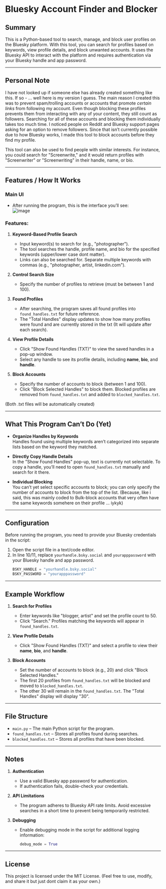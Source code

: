 # Bluesky Account Finder and Blocker

## Summary

This is a Python-based tool to search, manage, and block user profiles on the Bluesky platform. With this tool, you can search for profiles based on keywords, view profile details, and block unwanted accounts. It uses the Bluesky API to interact with the platform and requires authentication via your Bluesky handle and app password.

---

## Personal Note
I have not looked up if someone else has already created something like this. If so - ... well here is my version I guess.
The main reason I created this was to prevent spam/trolling accounts or accounts that promote *certain links* from following my account. Even though blocking these profiles prevents them from interacting with any of your content, they still count as followers. Searching for all of these accounts and blocking them individually takes too much time. 
I noticed people on Reddit and Bluesky support pages asking for an option to remove followers. Since that isn’t currently possible due to how Bluesky works, I made this tool to block accounts before they find my profile. 

This tool can also be used to find people with similar interests. For instance, you could search for "Screenwrite," and it would return profiles with "Screenwriter" or "Screenwriting" in their handle, name, or bio.

---

## Features / How It Works

### Main UI
- After running the program, this is the interface you’ll see:  
  ![image](https://github.com/user-attachments/assets/6c208dc1-149a-4842-86bd-2e00184166c9)

### Features:
1. **Keyword-Based Profile Search**  
   - Input keyword(s) to search for (e.g., "photographer").  
   - The tool searches the handle, profile name, and bio for the specified keywords (upper/lower case dont matter).  
   - Links can also be searched for. Separate multiple keywords with commas (e.g., "photographer, artist, linkedin.com").  

2. **Control Search Size**  
   - Specify the number of profiles to retrieve (must be between 1 and 100).  

3. **Found Profiles**  
   - After searching, the program saves all found profiles into `found_handles.txt` for future reference.  
   - The "Total Handles" display updates to show how many profiles were found and are currently stored in the txt (It will update after each search).

4. **View Profile Details**  
   - Click "Show Found Handles (TXT)" to view the saved handles in a pop-up window.  
   - Select any handle to see its profile details, including **name**, **bio**, and **handle**.  

5. **Block Accounts**  
   - Specify the number of accounts to block (between 1 and 100).  
   - Click "Block Selected Handles" to block them. Blocked profiles are removed from `found_handles.txt` and added to `blocked_handles.txt`.
   
  (Both .txt files will be automatically created)

---

## What This Program Can’t Do (Yet)

- **Organize Handles by Keywords**  
  Handles found using multiple keywords aren’t categorized into separate lists based on the keyword they matched.  

- **Directly Copy Handle Details**  
  In the "Show Found Handles" pop-up, text is currently not selectable. To copy a handle, you’ll need to open `found_handles.txt` manually and search for it there.  

- **Individual Blocking**  
  You can’t yet select specific accounts to block; you can only specify the number of accounts to block from the top of the list. (Because, like i said, this was mainly coded to Bulk-block accounts that very often have the same keywords somehere on their profile ... iykyk)

---

## Configuration

Before running the program, you need to provide your Bluesky credentials in the script:

1. Open the script file in a text/code editor.  
2. In line 10/11, replace `yourhandle.bsky.social` and `yourapppassword` with your Bluesky handle and app password. 
   ```python
   BSKY_HANDLE = "yourhandle.bsky.social"
   BSKY_PASSWORD = "yourapppassword"
   ```   

---

## Example Workflow

1. **Search for Profiles**  
   - Enter keywords like "blogger, artist" and set the profile count to 50.  
   - Click "Search." Profiles matching the keywords will appear in `found_handles.txt`.

2. **View Profile Details**  
   - Click "Show Found Handles (TXT)" and select a profile to view their **name**, **bio**, and **handle**.

3. **Block Accounts**  
   - Set the number of accounts to block (e.g., 20) and click "Block Selected Handles."  
   - The first 20 profiles from `found_handles.txt` will be blocked and moved to `blocked_handles.txt`.
   - The other 30 will remain in the `found_handles.txt`. The "Total Handles" display will display "30".

---

## File Structure

- `main.py` – The main Python script for the program.  
- `found_handles.txt` – Stores all profiles found during searches.  
- `blocked_handles.txt` – Stores all profiles that have been blocked.  

---

## Notes

1. **Authentication**  
   - Use a valid Bluesky app password for authentication.  
   - If authentication fails, double-check your credentials.  

2. **API Limitations**  
   - The program adheres to Bluesky API rate limits. Avoid excessive searches in a short time to prevent being temporarily restricted.  

3. **Debugging**  
   - Enable debugging mode in the script for additional logging information:  
     ```python
     debug_mode = True
     ```

---

## License

This project is licensed under the MIT License. 
(Feel free to use, modify, and share it but just dont claim it as your own.)
